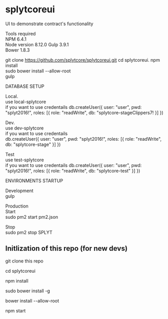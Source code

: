 # splytcoreui
UI to demonstrate contract's functionality


Tools required  
NPM 6.4.1  
Node version 8.12.0
Gulp  3.9.1   
Bower 1.8.3   


git clone https://github.com/splytcore/splytcoreui.git
cd splytcoreui. 
npm install    
sudo bower install --allow-root  
gulp  

DATABASE SETUP  

Local.     
use local-splytcore  
if you want to use credentails 
  db.createUser({ user: "user", pwd: "splyt2016!", roles: [{ role: "readWrite", db: "splytcore-stageClippers7!
   }] })  


Dev.     
use dev-splytcore  
if you want to use credentails   
	db.createUser({ user: "user", pwd: "splyt2016!", roles: [{ role: "readWrite", db: "splytcore-stage" }] })  

Test  
use test-splytcore   
if you want to use credentails 
  db.createUser({ user: "user", pwd: "splyt2016!", roles: [{ role: "readWrite", db: "splytcore-test" }] })  


ENVIRONMENTS STARTUP  

Development  
gulp  

Production  
Start    
sudo pm2 start pm2.json  

Stop     
sudo pm2 stop SPLYT


## Initlization of this repo (for new devs)
git clone this repo

cd splytcoreui

npm install

sudo bower install -g

bower install --allow-root

npm start
